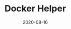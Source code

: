 ---
slug: "/projects/docker-helper/"
date: "2020-08-16"
title: "Docker Helper"
image: "/img/dockerHelper.png"
techStack:
    - "Bash"
    - "Docker"
description: "Shell script to automate docker commands in development. Checks and starts docker if not running, takes a path and a name, and will use the Dockerfile within that path to create and run a new container with a tag and name the same as the name provided when running the command. The cleanup will remove the docker container with the name provided."
link: "https://github.com/noahvarghese/dockerHelper"
---